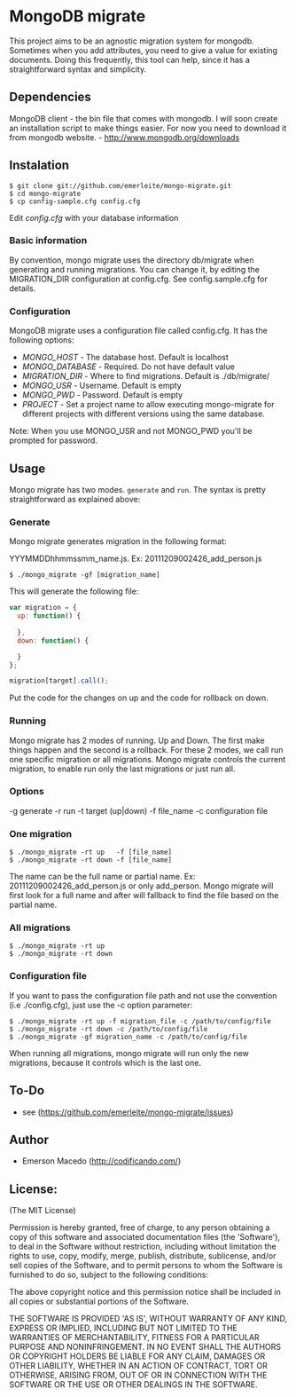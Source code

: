MongoDB migrate
===============
This project aims to be an agnostic migration system for mongodb. Sometimes when you add attributes, you need to give a value for existing documents. Doing this frequently, this tool can help, since it has a straightforward syntax and simplicity.

Dependencies
------------
MongoDB client - the bin file that comes with mongodb. I will soon create an installation script to make things easier. For now you need to download it from mongodb website. - <http://www.mongodb.org/downloads>

Instalation
-----------
    $ git clone git://github.com/emerleite/mongo-migrate.git
    $ cd mongo-migrate
    $ cp config-sample.cfg config.cfg
    
Edit *config.cfg* with your database information

### Basic information
By convention, mongo migrate uses the directory db/migrate when generating and running migrations. You can change it, by editing the MIGRATION_DIR configuration at config.cfg. See config.sample.cfg for details.

### Configuration
MongoDB migrate uses a configuration file called config.cfg. It has the following options:

*  *MONGO_HOST*      - The database host. Default is localhost
*  *MONGO_DATABASE*  - Required. Do not have default value
*  *MIGRATION_DIR*   - Where to find migrations. Default is ./db/migrate/
*  *MONGO_USR*       - Username. Default is empty
*  *MONGO_PWD*       - Password. Default is empty
*  *PROJECT*         - Set a project name to allow executing mongo-migrate for different projects with different versions using the same database.

Note: When you use MONGO_USR and not MONGO_PWD you'll be prompted for password.

Usage
-----
Mongo migrate has two modes. `generate` and `run`. The syntax is pretty straightforward as explained above:

### Generate
Mongo migrate generates migration in the following format: 

YYYMMDDhhmmssmm_name.js. Ex: 20111209002426_add_person.js

    $ ./mongo_migrate -gf [migration_name]

This will generate the following file:

```js
var migration = {
  up: function() {
  
  },
  down: function() {

  }
};

migration[target].call();
```

Put the code for the changes on up and the code for rollback on down.

### Running
Mongo migrate has 2 modes of running. Up and Down. The first make things happen and the second is a rollback. For these 2 modes, we call run one specific migration or all migrations. Mongo migrate controls the current migration, to enable run only the last migrations or just run all.

### Options
-g   generate
-r   run
-t   target (up|down)
-f   file_name
-c   configuration file

### One migration
    $ ./mongo_migrate -rt up   -f [file_name]
    $ ./mongo_migrate -rt down -f [file_name]

The name can be the full name or partial name. Ex: 20111209002426_add_person.js or only add_person. Mongo migrate will first look for a full name and after will fallback to find the file based on the partial name.

### All migrations
    $ ./mongo_migrate -rt up
    $ ./mongo_migrate -rt down

### Configuration file
If you want to pass the configuration file path and not use the convention (i.e ./config.cfg), just use the -c option parameter:

    $ ./mongo_migrate -rt up -f migration_file -c /path/to/config/file
    $ ./mongo_migrate -rt down -c /path/to/config/file
    $ ./mongo_migrate -gf migration_name -c /path/to/config/file

When running all migrations, mongo migrate will run only the new migrations, because it controls which is the last one.

To-Do
-----
* see (<https://github.com/emerleite/mongo-migrate/issues>)

Author
------

* Emerson Macedo (<http://codificando.com/>)

License:
--------

(The MIT License)

Permission is hereby granted, free of charge, to any person obtaining
a copy of this software and associated documentation files (the
'Software'), to deal in the Software without restriction, including
without limitation the rights to use, copy, modify, merge, publish,
distribute, sublicense, and/or sell copies of the Software, and to
permit persons to whom the Software is furnished to do so, subject to
the following conditions:

The above copyright notice and this permission notice shall be
included in all copies or substantial portions of the Software.

THE SOFTWARE IS PROVIDED 'AS IS', WITHOUT WARRANTY OF ANY KIND,
EXPRESS OR IMPLIED, INCLUDING BUT NOT LIMITED TO THE WARRANTIES OF
MERCHANTABILITY, FITNESS FOR A PARTICULAR PURPOSE AND NONINFRINGEMENT.
IN NO EVENT SHALL THE AUTHORS OR COPYRIGHT HOLDERS BE LIABLE FOR ANY
CLAIM, DAMAGES OR OTHER LIABILITY, WHETHER IN AN ACTION OF CONTRACT,
TORT OR OTHERWISE, ARISING FROM, OUT OF OR IN CONNECTION WITH THE
SOFTWARE OR THE USE OR OTHER DEALINGS IN THE SOFTWARE.
